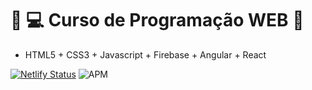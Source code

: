 # :blue_heart: :computer: Curso de Programação WEB :rocket:

  - HTML5 + CSS3 + Javascript + Firebase + Angular + React

[![Netlify Status](https://api.netlify.com/api/v1/badges/39501771-5ef6-4bf0-8719-c6608af760f4/deploy-status)](https://app.netlify.com/sites/contador-react-babel/deploys)     <img alt="APM" src="https://img.shields.io/apm/l/vim-mode?color=crimson&logo=none">
